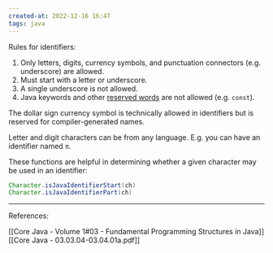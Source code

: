 ```yaml
---
created-at: 2022-12-16 16:47
tags: java
---
```


Rules for identifiers:

1. Only letters, digits, currency symbols, and punctuation connectors (e.g. underscore) are allowed.
3. Must start with a letter or underscore.
4. A single underscore is not allowed.
5. Java keywords and other [reserved words](https://docs.oracle.com/javase/tutorial/java/nutsandbolts/_keywords.html) are not allowed (e.g. `const`).

The dollar sign currency symbol is technically allowed in identifiers but is reserved for compiler-generated names.

Letter and digit characters can be from any language. E.g. you can have an identifier named `π`.

These functions are helpful in determining whether a given character may be used in an identifier:

```java
Character.isJavaIdentifierStart(ch)
Character.isJavaIdentifierPart(ch)
```

---
References:

[[Core Java - Volume 1#03 - Fundamental Programming Structures in Java]]
[[Core Java - 03.03.04-03.04.01a.pdf]]